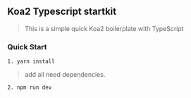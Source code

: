 ## Koa2 Typescript startkit

> This is a simple quick Koa2 boilerplate with TypeScript

### Quick Start

	1. yarn install
>  add all need dependencies.
	
	2. npm run dev
	

   
        
